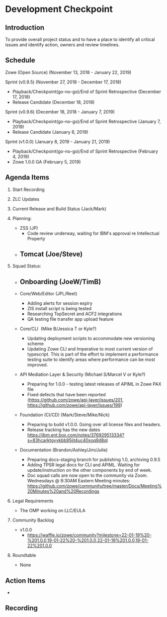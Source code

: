 # Development Checkpoint

Introduction
------------
To provide overall project status and to have a place to identify all critical issues and identify action, owners and review timelines.

Schedule
--------
Zowe (Open Source) (November 13, 2018 - January 22, 2019)

Sprint (v0.9.5) (November 27, 2018 - December 17, 2018)
- Playback/Checkpoint(go-no-go)/End of Sprint Retrospective (December 17, 2018)
- Release Candidate (December 18, 2018)

Sprint (v0.9.6) (December 18, 2018 - January 7, 2019)
- Playback/Checkpoint(go-no-go)/End of Sprint Retrospective (January 7, 2019)
- Release Candidate (January 8, 2019)

Sprint (v1.0.0) (January 8, 2019 - January 21, 2019)
- Playback/Checkpoint(go-no-go)/End of Sprint Retrospective (February 4, 2019)
- Zowe 1.0.0 GA (February 5, 2019)

Agenda Items
------------
1. Start Recording
2. ZLC Updates
3. Current Release and Build Status (Jack/Mark)
4. Planning:
    - ZSS (JP)
        - Code review underway, waiting for IBM's approval re Intellectual Property
    - Tomcat (Joe/Steve)
        -
5. Squad Status:
    - Onboarding (JoeW/TimB)
      -

    - Core/Web/Editor (JPL/Reet)
      - Adding alerts for session expiry
      - ZIS install script is being tested
      - Researching TopSecret and ACF2 integrations
      - QA testing file transfer app upload feature

    - Core/CLI  (Mike B/Jessica T or Kyle?)
      - Updating deployment scripts to accommodate new versioning scheme
      - Updating Zowe CLI and Imperative to most current version of typescript. This is part of the effort to implement a performance testing suite to identify areas where performance can be most improved.

    - API Mediation Layer & Security (Michael S/Marcel V or Kyle?)
      - Preparing for 1.0.0 - testing latest releases of APIML in Zowe PAX file
      - Fixed defects that have been reported (https://github.com/zowe/api-layer/issues/201, https://github.com/zowe/api-layer/issues/199)
      
    - Foundation (CI/CD) (Mark/Steve/Mike/Nick)
      - Preparing to build v1.0.0. Going over all license files and headers.
      - Release tracking has the new dates https://ibm.ent.box.com/notes/376929513334?s=83hcarktgvykbb95jit4uc40xoq9d8ql

    - Documentation (Brandon/Ashley/Jim/Julie)
      - Preparing docs-staging branch for publishing 1.0, archiving 0.9.5
      - Adding TPSR legal docs for CLI and APIML. Waiting for update/instruction on the other components by end of week.
      - Doc squad calls are now open to the community via Zoom. Wednesdays @ 9:30AM Eastern Meeting minutes: https://github.com/zowe/community/tree/master/Docs/Meeting%20Minutes%20and%20Recordings

6. Legal Requirements
    - The OMP working on LLC/EULA

7. Community Backlog
    - v1.0.0
      - https://waffle.io/zowe/community?milestone=22-01-19%20-%201.0.0,19-01-22%20-%201.0.0,22-01-19%201.0.0,19-01-22%201.0.0
8. Roundtable
    - None

Action Items
------------
-


Recording
-------------------------
